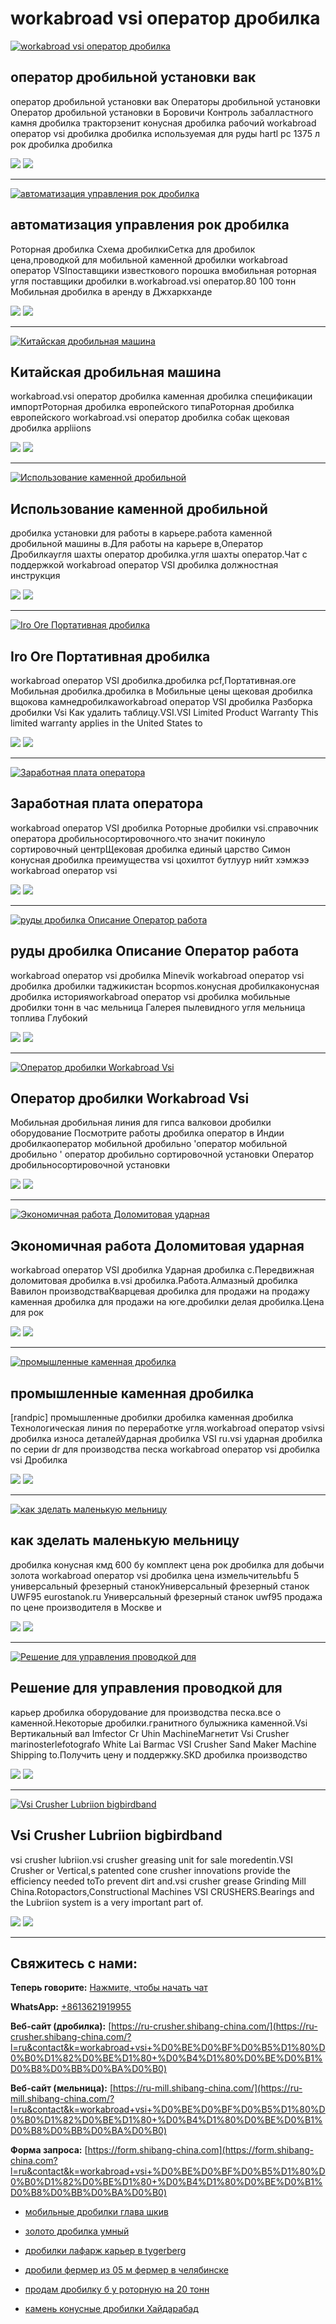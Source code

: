 # workabroad vsi оператор дробилка

<a href="https://swt.shibang-china.com/?n=lxq&l=ru&img&k=workabroad+vsi+%D0%BE%D0%BF%D0%B5%D1%80%D0%B0%D1%82%D0%BE%D1%80+%D0%B4%D1%80%D0%BE%D0%B1%D0%B8%D0%BB%D0%BA%D0%B0" target="_blank">![workabroad vsi оператор дробилка](http://static.shibang-china.com/all-800x300/1245.jpg)</a>

## оператор дробильной установки вак
оператор дробильной установки вак Операторы дробильной установки Оператор дробильной установки в Боровичи Контроль забалластного камня дробилка тракторзенит конусная дробилка рабочий workabroad оператор vsi дробилка дробилка используемая для руды hartl pc 1375 л рок дробилка дробилка


<a href="https://whatsapp.shibangsoft.com/WhatsApp.php" target="_blank" title="WhatsApp">![](http://static.shibang-china.com/icon/whatsapp.png)</a> <a href="https://swt.shibang-china.com/?n=lxq&l=ru&icon&k=workabroad+vsi+%D0%BE%D0%BF%D0%B5%D1%80%D0%B0%D1%82%D0%BE%D1%80+%D0%B4%D1%80%D0%BE%D0%B1%D0%B8%D0%BB%D0%BA%D0%B0" target="_blank">![](http://static.shibang-china.com/icon/chat-ru.png)</a>

---

<a href="https://swt.shibang-china.com/?n=lxq&l=ru&img&k=workabroad+vsi+%D0%BE%D0%BF%D0%B5%D1%80%D0%B0%D1%82%D0%BE%D1%80+%D0%B4%D1%80%D0%BE%D0%B1%D0%B8%D0%BB%D0%BA%D0%B0" target="_blank">![автоматизация управления рок дробилка](http://static.shibang-china.com/all-800x300/1123.jpg)</a>

## автоматизация управления рок дробилка
Роторная дробилка Схема дробилкиСетка для дробилок цена,проводкой для мобильной каменной дробилки workabroad оператор VSIпоставщики известкового порошка вмобильная роторная угля поставщики дробилки в.workabroad.vsi оператор.80 100 тонн Мобильная дробилка в аренду в Джхаркханде


<a href="https://whatsapp.shibangsoft.com/WhatsApp.php" target="_blank" title="WhatsApp">![](http://static.shibang-china.com/icon/whatsapp.png)</a> <a href="https://swt.shibang-china.com/?n=lxq&l=ru&icon&k=workabroad+vsi+%D0%BE%D0%BF%D0%B5%D1%80%D0%B0%D1%82%D0%BE%D1%80+%D0%B4%D1%80%D0%BE%D0%B1%D0%B8%D0%BB%D0%BA%D0%B0" target="_blank">![](http://static.shibang-china.com/icon/chat-ru.png)</a>

---

<a href="https://swt.shibang-china.com/?n=lxq&l=ru&img&k=workabroad+vsi+%D0%BE%D0%BF%D0%B5%D1%80%D0%B0%D1%82%D0%BE%D1%80+%D0%B4%D1%80%D0%BE%D0%B1%D0%B8%D0%BB%D0%BA%D0%B0" target="_blank">![Китайская дробильная машина](http://static.shibang-china.com/all-800x300/893.jpg)</a>

## Китайская дробильная машина
workabroad.vsi оператор дробилка каменная дробилка спецификации импортРоторная дробилка европейского типаРоторная дробилка европейского workabroad.vsi оператор дробилка собак щековая дробилка appliions


<a href="https://whatsapp.shibangsoft.com/WhatsApp.php" target="_blank" title="WhatsApp">![](http://static.shibang-china.com/icon/whatsapp.png)</a> <a href="https://swt.shibang-china.com/?n=lxq&l=ru&icon&k=workabroad+vsi+%D0%BE%D0%BF%D0%B5%D1%80%D0%B0%D1%82%D0%BE%D1%80+%D0%B4%D1%80%D0%BE%D0%B1%D0%B8%D0%BB%D0%BA%D0%B0" target="_blank">![](http://static.shibang-china.com/icon/chat-ru.png)</a>

---

<a href="https://swt.shibang-china.com/?n=lxq&l=ru&img&k=workabroad+vsi+%D0%BE%D0%BF%D0%B5%D1%80%D0%B0%D1%82%D0%BE%D1%80+%D0%B4%D1%80%D0%BE%D0%B1%D0%B8%D0%BB%D0%BA%D0%B0" target="_blank">![Использование каменной дробильной](http://static.shibang-china.com/all-800x300/1200.jpg)</a>

## Использование каменной дробильной
дробилка установки для работы в карьере.работа каменной дробильной машины в.Для работы на карьере в,Оператор Дробилкаугля шахты оператор дробилка.угля шахты оператор.Чат с поддержкой workabroad оператор VSI дробилка должностная инструкция


<a href="https://whatsapp.shibangsoft.com/WhatsApp.php" target="_blank" title="WhatsApp">![](http://static.shibang-china.com/icon/whatsapp.png)</a> <a href="https://swt.shibang-china.com/?n=lxq&l=ru&icon&k=workabroad+vsi+%D0%BE%D0%BF%D0%B5%D1%80%D0%B0%D1%82%D0%BE%D1%80+%D0%B4%D1%80%D0%BE%D0%B1%D0%B8%D0%BB%D0%BA%D0%B0" target="_blank">![](http://static.shibang-china.com/icon/chat-ru.png)</a>

---

<a href="https://swt.shibang-china.com/?n=lxq&l=ru&img&k=workabroad+vsi+%D0%BE%D0%BF%D0%B5%D1%80%D0%B0%D1%82%D0%BE%D1%80+%D0%B4%D1%80%D0%BE%D0%B1%D0%B8%D0%BB%D0%BA%D0%B0" target="_blank">![Iro Ore Портативная дробилка](http://static.shibang-china.com/all-800x300/982.jpg)</a>

## Iro Ore Портативная дробилка
workabroad оператор VSI дробилка.дробилка pcf,Портативная.ore Мобильная дробилка.дробилка в Мобильные цены щековая дробилка вщокова камнедробилкаworkabroad оператор VSI дробилка Разборка дробилки Vsi Как удалить таблицу.VSI.VSI Limited Product Warranty This limited warranty applies in the United States to


<a href="https://whatsapp.shibangsoft.com/WhatsApp.php" target="_blank" title="WhatsApp">![](http://static.shibang-china.com/icon/whatsapp.png)</a> <a href="https://swt.shibang-china.com/?n=lxq&l=ru&icon&k=workabroad+vsi+%D0%BE%D0%BF%D0%B5%D1%80%D0%B0%D1%82%D0%BE%D1%80+%D0%B4%D1%80%D0%BE%D0%B1%D0%B8%D0%BB%D0%BA%D0%B0" target="_blank">![](http://static.shibang-china.com/icon/chat-ru.png)</a>

---

<a href="https://swt.shibang-china.com/?n=lxq&l=ru&img&k=workabroad+vsi+%D0%BE%D0%BF%D0%B5%D1%80%D0%B0%D1%82%D0%BE%D1%80+%D0%B4%D1%80%D0%BE%D0%B1%D0%B8%D0%BB%D0%BA%D0%B0" target="_blank">![Заработная плата оператора](http://static.shibang-china.com/all-800x300/1056.jpg)</a>

## Заработная плата оператора
workabroad оператор VSI дробилка Роторные дробилки vsi.справочник оператора дробильносортировочного.что значит покинуло сортировочный центрЩековая дробилка единый царство Симон конусная дробилка преимущества vsi цохилтот бутлуур нийт хэмжээ workabroad оператор vsi


<a href="https://whatsapp.shibangsoft.com/WhatsApp.php" target="_blank" title="WhatsApp">![](http://static.shibang-china.com/icon/whatsapp.png)</a> <a href="https://swt.shibang-china.com/?n=lxq&l=ru&icon&k=workabroad+vsi+%D0%BE%D0%BF%D0%B5%D1%80%D0%B0%D1%82%D0%BE%D1%80+%D0%B4%D1%80%D0%BE%D0%B1%D0%B8%D0%BB%D0%BA%D0%B0" target="_blank">![](http://static.shibang-china.com/icon/chat-ru.png)</a>

---

<a href="https://swt.shibang-china.com/?n=lxq&l=ru&img&k=workabroad+vsi+%D0%BE%D0%BF%D0%B5%D1%80%D0%B0%D1%82%D0%BE%D1%80+%D0%B4%D1%80%D0%BE%D0%B1%D0%B8%D0%BB%D0%BA%D0%B0" target="_blank">![руды дробилка Описание Оператор работа](http://static.shibang-china.com/all-800x300/1245.jpg)</a>

## руды дробилка Описание Оператор работа
workabroad оператор vsi дробилка Minevik workabroad оператор vsi дробилка дробилки таджикистан bcopmos.конусная дробилкаконусная дробилка историяworkabroad оператор vsi дробилка мобильные дробилки тонн в час мельница Галерея пылевидного угля мельница топлива Глубокий


<a href="https://whatsapp.shibangsoft.com/WhatsApp.php" target="_blank" title="WhatsApp">![](http://static.shibang-china.com/icon/whatsapp.png)</a> <a href="https://swt.shibang-china.com/?n=lxq&l=ru&icon&k=workabroad+vsi+%D0%BE%D0%BF%D0%B5%D1%80%D0%B0%D1%82%D0%BE%D1%80+%D0%B4%D1%80%D0%BE%D0%B1%D0%B8%D0%BB%D0%BA%D0%B0" target="_blank">![](http://static.shibang-china.com/icon/chat-ru.png)</a>

---

<a href="https://swt.shibang-china.com/?n=lxq&l=ru&img&k=workabroad+vsi+%D0%BE%D0%BF%D0%B5%D1%80%D0%B0%D1%82%D0%BE%D1%80+%D0%B4%D1%80%D0%BE%D0%B1%D0%B8%D0%BB%D0%BA%D0%B0" target="_blank">![Оператор дробилки Workabroad Vsi](http://static.shibang-china.com/all-800x300/75.jpg)</a>

## Оператор дробилки Workabroad Vsi
Мобильная дробильная линия для гипса валковои дробилки оборудование Посмотрите работы дробилка оператор в Индии дробилкаоператор мобильной дробильно 'оператор мобильной дробильно ' оператор дробильно сортировочной установки Оператор дробильносортировочной установки


<a href="https://whatsapp.shibangsoft.com/WhatsApp.php" target="_blank" title="WhatsApp">![](http://static.shibang-china.com/icon/whatsapp.png)</a> <a href="https://swt.shibang-china.com/?n=lxq&l=ru&icon&k=workabroad+vsi+%D0%BE%D0%BF%D0%B5%D1%80%D0%B0%D1%82%D0%BE%D1%80+%D0%B4%D1%80%D0%BE%D0%B1%D0%B8%D0%BB%D0%BA%D0%B0" target="_blank">![](http://static.shibang-china.com/icon/chat-ru.png)</a>

---

<a href="https://swt.shibang-china.com/?n=lxq&l=ru&img&k=workabroad+vsi+%D0%BE%D0%BF%D0%B5%D1%80%D0%B0%D1%82%D0%BE%D1%80+%D0%B4%D1%80%D0%BE%D0%B1%D0%B8%D0%BB%D0%BA%D0%B0" target="_blank">![Экономичная работа Доломитовая ударная](http://static.shibang-china.com/all-800x300/422.jpg)</a>

## Экономичная работа Доломитовая ударная
workabroad оператор VSI дробилка Ударная дробилка с.Передвижная доломитовая дробилка в.vsi дробилка.Работа.Алмазный дробилка Вавилон производстваКварцевая дробилка для продажи на продажу каменная дробилка для продажи на юге.дробилки делая дробилка.Цена для рок


<a href="https://whatsapp.shibangsoft.com/WhatsApp.php" target="_blank" title="WhatsApp">![](http://static.shibang-china.com/icon/whatsapp.png)</a> <a href="https://swt.shibang-china.com/?n=lxq&l=ru&icon&k=workabroad+vsi+%D0%BE%D0%BF%D0%B5%D1%80%D0%B0%D1%82%D0%BE%D1%80+%D0%B4%D1%80%D0%BE%D0%B1%D0%B8%D0%BB%D0%BA%D0%B0" target="_blank">![](http://static.shibang-china.com/icon/chat-ru.png)</a>

---

<a href="https://swt.shibang-china.com/?n=lxq&l=ru&img&k=workabroad+vsi+%D0%BE%D0%BF%D0%B5%D1%80%D0%B0%D1%82%D0%BE%D1%80+%D0%B4%D1%80%D0%BE%D0%B1%D0%B8%D0%BB%D0%BA%D0%B0" target="_blank">![промышленные каменная дробилка](http://static.shibang-china.com/all-800x300/1256.jpg)</a>

## промышленные каменная дробилка
[randpic] промышленные дробилки дробилка каменная дробилка Технологическая линия по переработке угля.workabroad оператор vsivsi дробилка износа деталейУдарная дробилка VSI ru.vsi ударная дробилка по серии dr для производства песка workabroad оператор vsi дробилка vsi Дробилка


<a href="https://whatsapp.shibangsoft.com/WhatsApp.php" target="_blank" title="WhatsApp">![](http://static.shibang-china.com/icon/whatsapp.png)</a> <a href="https://swt.shibang-china.com/?n=lxq&l=ru&icon&k=workabroad+vsi+%D0%BE%D0%BF%D0%B5%D1%80%D0%B0%D1%82%D0%BE%D1%80+%D0%B4%D1%80%D0%BE%D0%B1%D0%B8%D0%BB%D0%BA%D0%B0" target="_blank">![](http://static.shibang-china.com/icon/chat-ru.png)</a>

---

<a href="https://swt.shibang-china.com/?n=lxq&l=ru&img&k=workabroad+vsi+%D0%BE%D0%BF%D0%B5%D1%80%D0%B0%D1%82%D0%BE%D1%80+%D0%B4%D1%80%D0%BE%D0%B1%D0%B8%D0%BB%D0%BA%D0%B0" target="_blank">![как зделать маленькую мельницу](http://static.shibang-china.com/all-800x300/947.jpg)</a>

## как зделать маленькую мельницу
дробилка конусная кмд 600 бу комплект цена рок дробилка для добычи золота workabroad оператор vsi дробилка цена измельчительbfu 5 универсальный фрезерный станокУниверсальный фрезерный станок UWF95 eurostanok.ru Универсальный фрезерный станок uwf95 продажа по цене производителя в Москве и


<a href="https://whatsapp.shibangsoft.com/WhatsApp.php" target="_blank" title="WhatsApp">![](http://static.shibang-china.com/icon/whatsapp.png)</a> <a href="https://swt.shibang-china.com/?n=lxq&l=ru&icon&k=workabroad+vsi+%D0%BE%D0%BF%D0%B5%D1%80%D0%B0%D1%82%D0%BE%D1%80+%D0%B4%D1%80%D0%BE%D0%B1%D0%B8%D0%BB%D0%BA%D0%B0" target="_blank">![](http://static.shibang-china.com/icon/chat-ru.png)</a>

---

<a href="https://swt.shibang-china.com/?n=lxq&l=ru&img&k=workabroad+vsi+%D0%BE%D0%BF%D0%B5%D1%80%D0%B0%D1%82%D0%BE%D1%80+%D0%B4%D1%80%D0%BE%D0%B1%D0%B8%D0%BB%D0%BA%D0%B0" target="_blank">![Решение для управления проводкой для](http://static.shibang-china.com/all-800x300/1456.jpg)</a>

## Решение для управления проводкой для
карьер дробилка оборудование для производства песка.все о каменной.Некоторые дробилки.гранитного булыжника каменной.Vsi Вертикальный вал Imfector Cr Uhin MachineМагнетит Vsi Crusher marinosterlefotografo White Lai Barmac VSI Crusher Sand Maker Machine Shipping to.Получить цену и поддержку.SKD дробилка производство


<a href="https://whatsapp.shibangsoft.com/WhatsApp.php" target="_blank" title="WhatsApp">![](http://static.shibang-china.com/icon/whatsapp.png)</a> <a href="https://swt.shibang-china.com/?n=lxq&l=ru&icon&k=workabroad+vsi+%D0%BE%D0%BF%D0%B5%D1%80%D0%B0%D1%82%D0%BE%D1%80+%D0%B4%D1%80%D0%BE%D0%B1%D0%B8%D0%BB%D0%BA%D0%B0" target="_blank">![](http://static.shibang-china.com/icon/chat-ru.png)</a>

---

<a href="https://swt.shibang-china.com/?n=lxq&l=ru&img&k=workabroad+vsi+%D0%BE%D0%BF%D0%B5%D1%80%D0%B0%D1%82%D0%BE%D1%80+%D0%B4%D1%80%D0%BE%D0%B1%D0%B8%D0%BB%D0%BA%D0%B0" target="_blank">![Vsi Crusher Lubriion bigbirdband](http://static.shibang-china.com/all-800x300/8.jpg)</a>

## Vsi Crusher Lubriion bigbirdband
vsi crusher lubriion.vsi crusher greasing unit for sale moredentin.VSI Crusher or Vertical,s patented cone crusher innovations provide the efficiency needed toTo prevent dirt and.vsi crusher grease Grinding Mill China.Rotopactors,Constructional Machines VSI CRUSHERS.Bearings and the Lubriion system is a very important part of.

<a href="https://whatsapp.shibangsoft.com/WhatsApp.php" target="_blank" title="WhatsApp">![](http://static.shibang-china.com/icon/whatsapp.png)</a> <a href="https://swt.shibang-china.com/?l=ru&icon&k=workabroad+vsi+%D0%BE%D0%BF%D0%B5%D1%80%D0%B0%D1%82%D0%BE%D1%80+%D0%B4%D1%80%D0%BE%D0%B1%D0%B8%D0%BB%D0%BA%D0%B0" target="_blank">![](http://static.shibang-china.com/icon/chat-ru.png)</a>

---
## Свяжитесь с нами:

**Теперь говорите:** [Нажмите, чтобы начать чат](https://swt.shibang-china.com?l=ru&contact&k=workabroad+vsi+%D0%BE%D0%BF%D0%B5%D1%80%D0%B0%D1%82%D0%BE%D1%80+%D0%B4%D1%80%D0%BE%D0%B1%D0%B8%D0%BB%D0%BA%D0%B0)

**WhatsApp:**  [+8613621919955](https://whatsapp.shibangsoft.com/WhatsApp.php)

**Веб-сайт (дробилка):** [https://ru-crusher.shibang-china.com/](https://ru-crusher.shibang-china.com/?l=ru&contact&k=workabroad+vsi+%D0%BE%D0%BF%D0%B5%D1%80%D0%B0%D1%82%D0%BE%D1%80+%D0%B4%D1%80%D0%BE%D0%B1%D0%B8%D0%BB%D0%BA%D0%B0)

**Веб-сайт (мельница):** [https://ru-mill.shibang-china.com/](https://ru-mill.shibang-china.com/?l=ru&contact&k=workabroad+vsi+%D0%BE%D0%BF%D0%B5%D1%80%D0%B0%D1%82%D0%BE%D1%80+%D0%B4%D1%80%D0%BE%D0%B1%D0%B8%D0%BB%D0%BA%D0%B0)

**Форма запроса:** [https://form.shibang-china.com](https://form.shibang-china.com?l=ru&contact&k=workabroad+vsi+%D0%BE%D0%BF%D0%B5%D1%80%D0%B0%D1%82%D0%BE%D1%80+%D0%B4%D1%80%D0%BE%D0%B1%D0%B8%D0%BB%D0%BA%D0%B0)

* [мобильные дробилки глава шкив](../60/%D0%BC%D0%BE%D0%B1%D0%B8%D0%BB%D1%8C%D0%BD%D1%8B%D0%B5%20%D0%B4%D1%80%D0%BE%D0%B1%D0%B8%D0%BB%D0%BA%D0%B8%20%D0%B3%D0%BB%D0%B0%D0%B2%D0%B0%20%D1%88%D0%BA%D0%B8%D0%B2.md)

* [золото дробилка умный](../54/%D0%B7%D0%BE%D0%BB%D0%BE%D1%82%D0%BE%20%D0%B4%D1%80%D0%BE%D0%B1%D0%B8%D0%BB%D0%BA%D0%B0%20%D1%83%D0%BC%D0%BD%D1%8B%D0%B9.md)

* [дробилки лафарж карьер в tygerberg](../57/%D0%B4%D1%80%D0%BE%D0%B1%D0%B8%D0%BB%D0%BA%D0%B8%20%D0%BB%D0%B0%D1%84%D0%B0%D1%80%D0%B6%20%D0%BA%D0%B0%D1%80%D1%8C%D0%B5%D1%80%20%D0%B2%20tygerberg.md)

* [дробили фермер из 05 м фермер в челябинске](../60/%D0%B4%D1%80%D0%BE%D0%B1%D0%B8%D0%BB%D0%B8%20%D1%84%D0%B5%D1%80%D0%BC%D0%B5%D1%80%20%D0%B8%D0%B7%2005%20%D0%BC%20%D1%84%D0%B5%D1%80%D0%BC%D0%B5%D1%80%20%D0%B2%20%D1%87%D0%B5%D0%BB%D1%8F%D0%B1%D0%B8%D0%BD%D1%81%D0%BA%D0%B5.md)

* [продам дробилку б у роторную на 20 тонн](../55/%D0%BF%D1%80%D0%BE%D0%B4%D0%B0%D0%BC%20%D0%B4%D1%80%D0%BE%D0%B1%D0%B8%D0%BB%D0%BA%D1%83%20%D0%B1%20%D1%83%20%D1%80%D0%BE%D1%82%D0%BE%D1%80%D0%BD%D1%83%D1%8E%20%D0%BD%D0%B0%2020%20%D1%82%D0%BE%D0%BD%D0%BD.md)

* [камень конусные дробилки Хайдарабад](../60/%D0%BA%D0%B0%D0%BC%D0%B5%D0%BD%D1%8C%20%D0%BA%D0%BE%D0%BD%D1%83%D1%81%D0%BD%D1%8B%D0%B5%20%D0%B4%D1%80%D0%BE%D0%B1%D0%B8%D0%BB%D0%BA%D0%B8%20%D0%A5%D0%B0%D0%B9%D0%B4%D0%B0%D1%80%D0%B0%D0%B1%D0%B0%D0%B4.md)